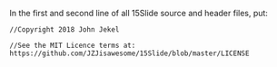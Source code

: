 In the first and second line of all 15Slide source and header files, put:

`//Copyright 2018 John Jekel`

`//See the MIT Licence terms at: https://github.com/JZJisawesome/15Slide/blob/master/LICENSE`
